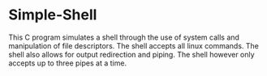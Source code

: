 # Simple-Shell
This C program simulates a shell through the use of system calls and manipulation of file descriptors. The shell accepts all linux commands. The shell also allows for output redirection and piping. The shell however only accepts up to three pipes at a time. 
